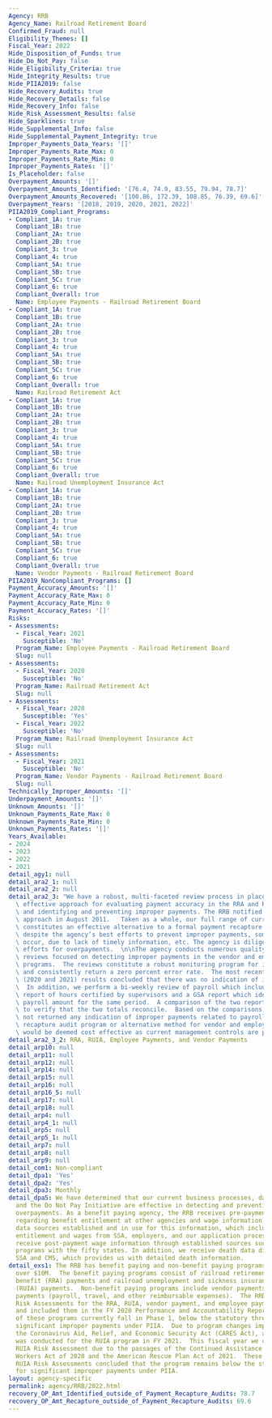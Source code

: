 ```yaml
---
Agency: RRB
Agency_Name: Railroad Retirement Board
Confirmed_Fraud: null
Eligibility_Themes: []
Fiscal_Year: 2022
Hide_Disposition_of_Funds: true
Hide_Do_Not_Pay: false
Hide_Eligibility_Criteria: true
Hide_Integrity_Results: true
Hide_PIIA2019: false
Hide_Recovery_Audits: true
Hide_Recovery_Details: false
Hide_Recovery_Info: false
Hide_Risk_Assessment_Results: false
Hide_Sparklines: true
Hide_Supplemental_Info: false
Hide_Supplemental_Payment_Integrity: true
Improper_Payments_Data_Years: '[]'
Improper_Payments_Rate_Max: 0
Improper_Payments_Rate_Min: 0
Improper_Payments_Rates: '[]'
Is_Placeholder: false
Overpayment_Amounts: '[]'
Overpayment_Amounts_Identified: '[76.4, 74.9, 83.55, 79.94, 78.7]'
Overpayment_Amounts_Recovered: '[100.86, 172.39, 108.85, 76.39, 69.6]'
Overpayment_Years: '[2018, 2019, 2020, 2021, 2022]'
PIIA2019_Compliant_Programs:
- Compliant_1A: true
  Compliant_1B: true
  Compliant_2A: true
  Compliant_2B: true
  Compliant_3: true
  Compliant_4: true
  Compliant_5A: true
  Compliant_5B: true
  Compliant_5C: true
  Compliant_6: true
  Compliant_Overall: true
  Name: Employee Payments - Railroad Retirement Board
- Compliant_1A: true
  Compliant_1B: true
  Compliant_2A: true
  Compliant_2B: true
  Compliant_3: true
  Compliant_4: true
  Compliant_5A: true
  Compliant_5B: true
  Compliant_5C: true
  Compliant_6: true
  Compliant_Overall: true
  Name: Railroad Retirement Act
- Compliant_1A: true
  Compliant_1B: true
  Compliant_2A: true
  Compliant_2B: true
  Compliant_3: true
  Compliant_4: true
  Compliant_5A: true
  Compliant_5B: true
  Compliant_5C: true
  Compliant_6: true
  Compliant_Overall: true
  Name: Railroad Unemployment Insurance Act
- Compliant_1A: true
  Compliant_1B: true
  Compliant_2A: true
  Compliant_2B: true
  Compliant_3: true
  Compliant_4: true
  Compliant_5A: true
  Compliant_5B: true
  Compliant_5C: true
  Compliant_6: true
  Compliant_Overall: true
  Name: Vendor Payments - Railroad Retirement Board
PIIA2019_NonCompliant_Programs: []
Payment_Accuracy_Amounts: '[]'
Payment_Accuracy_Rate_Max: 0
Payment_Accuracy_Rate_Min: 0
Payment_Accuracy_Rates: '[]'
Risks:
- Assessments:
  - Fiscal_Year: 2021
    Susceptible: 'No'
  Program_Name: Employee Payments - Railroad Retirement Board
  Slug: null
- Assessments:
  - Fiscal_Year: 2020
    Susceptible: 'No'
  Program_Name: Railroad Retirement Act
  Slug: null
- Assessments:
  - Fiscal_Year: 2020
    Susceptible: 'Yes'
  - Fiscal_Year: 2022
    Susceptible: 'No'
  Program_Name: Railroad Unemployment Insurance Act
  Slug: null
- Assessments:
  - Fiscal_Year: 2021
    Susceptible: 'No'
  Program_Name: Vendor Payments - Railroad Retirement Board
  Slug: null
Technically_Improper_Amounts: '[]'
Underpayment_Amounts: '[]'
Unknown_Amounts: '[]'
Unknown_Payments_Rate_Max: 0
Unknown_Payments_Rate_Min: 0
Unknown_Payments_Rates: '[]'
Years_Available:
- 2024
- 2023
- 2022
- 2021
detail_agy1: null
detail_ara2_1: null
detail_ara2_2: null
detail_ara2_3: "We have a robust, multi-faceted review process in place that is an\
  \ effective approach for evaluating payment accuracy in the RRA and RUIA programs\
  \ and identifying and preventing improper payments. The RRB notified OMB of our\
  \ approach in August 2011.   Taken as a whole, our full range of current activities\
  \ constitutes an effective alternative to a formal payment recapture program. However,\
  \ despite the agency’s best efforts to prevent improper payments, some will always\
  \ occur, due to lack of timely information, etc. The agency is diligent in its recovery\
  \ efforts for overpayments.  \n\nThe agency conducts numerous quality assurance\
  \ reviews focused on detecting improper payments in the vendor and employee payment\
  \ programs.  The reviews constitute a robust monitoring program for improper payments\
  \ and consistently return a zero percent error rate.  The most recent Fiscal Years’\
  \ (2020 and 2021) results concluded that there was no indication of improper payments.\
  \  In addition, we perform a bi-weekly review of payroll which includes a HR Links\
  \ report of hours certified by supervisors and a GSA report which identifies the\
  \ payroll amount for the same period.  A comparison of the two reports is completed\
  \ to verify that the two totals reconcile.  Based on the comparisons, results have\
  \ not returned any indication of improper payments related to payroll.  Thus, no\
  \ recapture audit program or alternative method for vendor and employee payments\
  \ would be deemed cost effective as current management controls are proving effective."
detail_ara2_3_2: RRA, RUIA, Employee Payments, and Vendor Payments
detail_arp10: null
detail_arp11: null
detail_arp12: null
detail_arp14: null
detail_arp15: null
detail_arp16: null
detail_arp16_5: null
detail_arp17: null
detail_arp18: null
detail_arp4: null
detail_arp4_1: null
detail_arp5: null
detail_arp5_1: null
detail_arp7: null
detail_arp8: null
detail_arp9: null
detail_com1: Non-compliant
detail_dpa1: 'Yes'
detail_dpa2: 'Yes'
detail_dpa3: Monthly
detail_dpa5: We have determined that our current business processes, data sources,
  and the Do Not Pay Initiative are effective in detecting and preventing benefit
  overpayments. As a benefit paying agency, the RRB receives pre-payment information
  regarding benefit entitlement at other agencies and wage information.  We have ongoing
  data sources established and in use for this information, which includes benefit
  entitlement and wages from SSA, employers, and our application process. We also
  receive post-payment wage information through established sources such as wage matching
  programs with the fifty states. In addition, we receive death data directly from
  SSA and CMS, which provides us with detailed death information.
detail_exs1: The RRB has benefit paying and non-benefit paying programs with outlays
  over $10M.  The benefit paying programs consist of railroad retirement and survivor
  benefit (RRA) payments and railroad unemployment and sickness insurance benefit
  (RUIA) payments.  Non-benefit paying programs include vendor payments and employee
  payments (payroll, travel, and other reimbursable expenses).  The RRB conducted
  Risk Assessments for the RRA, RUIA, vendor payment, and employee payment programs
  and included them in the FY 2020 Performance and Accountability Report. All four
  of these programs currently fall in Phase 1, below the statutory thresholds for
  significant improper payments under PIIA.  Due to program changes implemented by
  the Coronavirus Aid, Relief, and Economic Security Act (CARES Act), a Risk Assessment
  was conducted for the RUIA program in FY 2021.  This fiscal year we conducted another
  RUIA Risk Assessment due to the passages of the Continued Assistance to Railway
  Workers Act of 2020 and the American Rescue Plan Act of 2021.  These two subsequent
  RUIA Risk Assessments concluded that the program remains below the statutory thresholds
  for significant improper payments under PIIA.
layout: agency-specific
permalink: agency/RRB/2022.html
recovery_OP_Amt_Identified_outside_of_Payment_Recapture_Audits: 78.7
recovery_OP_Amt_Recapture_outside_of_Payment_Recapture_Audits: 69.6
---
```

